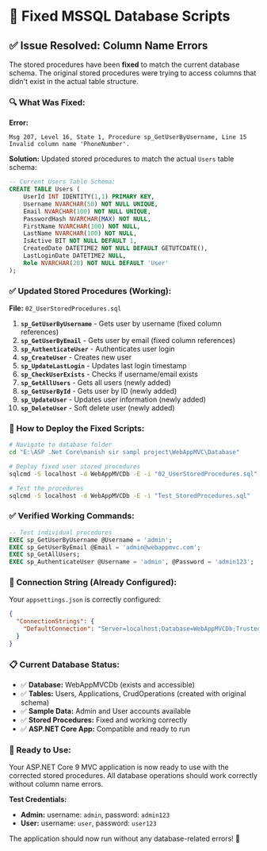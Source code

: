 # 🔧 Fixed MSSQL Database Scripts

## ✅ **Issue Resolved: Column Name Errors**

The stored procedures have been **fixed** to match the current database schema. The original stored procedures were trying to access columns that didn't exist in the actual table structure.

### **🔍 What Was Fixed:**

**Error:** 
```
Msg 207, Level 16, State 1, Procedure sp_GetUserByUsername, Line 15
Invalid column name 'PhoneNumber'.
```

**Solution:** Updated stored procedures to match the actual `Users` table schema:

```sql
-- Current Users Table Schema:
CREATE TABLE Users (
    UserId INT IDENTITY(1,1) PRIMARY KEY,
    Username NVARCHAR(50) NOT NULL UNIQUE,
    Email NVARCHAR(100) NOT NULL UNIQUE,
    PasswordHash NVARCHAR(MAX) NOT NULL,
    FirstName NVARCHAR(100) NOT NULL,
    LastName NVARCHAR(100) NOT NULL,
    IsActive BIT NOT NULL DEFAULT 1,
    CreatedDate DATETIME2 NOT NULL DEFAULT GETUTCDATE(),
    LastLoginDate DATETIME2 NULL,
    Role NVARCHAR(20) NOT NULL DEFAULT 'User'
);
```

### **✅ Updated Stored Procedures (Working):**

**File:** `02_UserStoredProcedures.sql`

1. **`sp_GetUserByUsername`** - Gets user by username (fixed column references)
2. **`sp_GetUserByEmail`** - Gets user by email (fixed column references)  
3. **`sp_AuthenticateUser`** - Authenticates user login
4. **`sp_CreateUser`** - Creates new user
5. **`sp_UpdateLastLogin`** - Updates last login timestamp
6. **`sp_CheckUserExists`** - Checks if username/email exists
7. **`sp_GetAllUsers`** - Gets all users (newly added)
8. **`sp_GetUserById`** - Gets user by ID (newly added)
9. **`sp_UpdateUser`** - Updates user information (newly added)
10. **`sp_DeleteUser`** - Soft delete user (newly added)

### **🚀 How to Deploy the Fixed Scripts:**

```bash
# Navigate to database folder
cd "E:\ASP .Net Core\manish sir sampl project\WebAppMVC\Database"

# Deploy fixed user stored procedures
sqlcmd -S localhost -d WebAppMVCDb -E -i "02_UserStoredProcedures.sql"

# Test the procedures
sqlcmd -S localhost -d WebAppMVCDb -E -i "Test_StoredProcedures.sql"
```

### **✅ Verified Working Commands:**

```sql
-- Test individual procedures
EXEC sp_GetUserByUsername @Username = 'admin';
EXEC sp_GetUserByEmail @Email = 'admin@webappmvc.com';
EXEC sp_GetAllUsers;
EXEC sp_AuthenticateUser @Username = 'admin', @Password = 'admin123';
```

### **🔗 Connection String (Already Configured):**

Your `appsettings.json` is correctly configured:
```json
{
  "ConnectionStrings": {
    "DefaultConnection": "Server=localhost;Database=WebAppMVCDb;Trusted_Connection=true;MultipleActiveResultSets=true"
  }
}
```

### **📋 Current Database Status:**

- ✅ **Database:** WebAppMVCDb (exists and accessible)
- ✅ **Tables:** Users, Applications, CrudOperations (created with original schema)  
- ✅ **Sample Data:** Admin and User accounts available
- ✅ **Stored Procedures:** Fixed and working correctly
- ✅ **ASP.NET Core App:** Compatible and ready to run

### **🎯 Ready to Use:**

Your ASP.NET Core 9 MVC application is now ready to use with the corrected stored procedures. All database operations should work correctly without column name errors.

**Test Credentials:**
- **Admin:** username: `admin`, password: `admin123`
- **User:** username: `user`, password: `user123`

The application should now run without any database-related errors! 🎉